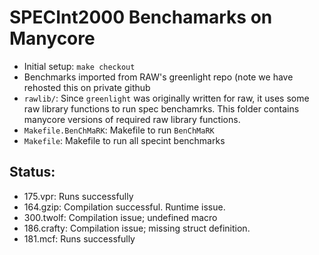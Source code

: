 SPECInt2000 Benchamarks on Manycore
===================================

- Initial setup:
	`make checkout`
- Benchmarks imported from RAW's greenlight repo (note we have rehosted this on private github
- `rawlib/`: Since `greenlight` was originally written for raw, it uses 
  some raw library functions to run spec benchamrks. This folder
  contains manycore versions of required raw library functions.
- `Makefile.BenChMaRK`: Makefile to run `BenChMaRK`
- `Makefile`: Makefile to run all specint benchmarks

Status:
-------
- 175.vpr: Runs successfully
- 164.gzip: Compilation successful. Runtime issue.
- 300.twolf: Compilation issue; undefined macro
- 186.crafty: Compilation issue; missing struct definition.
- 181.mcf: Runs successfully
